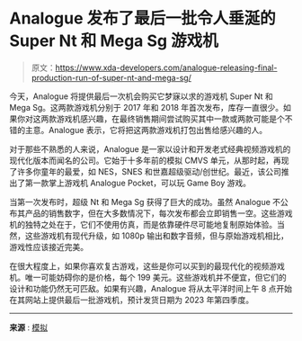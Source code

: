 # Analogue 发布了最后一批令人垂涎的 Super Nt 和 Mega Sg 游戏机

> 原文：<https://www.xda-developers.com/analogue-releasing-final-production-run-of-super-nt-and-mega-sg/>

今天，Analogue 将提供最后一次机会购买它梦寐以求的游戏机 Super Nt 和 Mega Sg。这两款游戏机分别于 2017 年和 2018 年首次发布，库存一直很少。如果你对这两款游戏机感兴趣，在最终销售期间尝试购买其中一款或两款可能是个不错的主意。Analogue 表示，它将把这两款游戏机打包出售给感兴趣的人。

对于那些不熟悉的人来说，Analogue 是一家以设计和开发老式经典视频游戏机的现代化版本而闻名的公司。它始于十多年前的模拟 CMVS 单元，从那时起，再现了许多你童年的最爱，如 NES，SNES 和世嘉超级驱动/创世纪。最近，该公司推出了第一款掌上游戏机 Analogue Pocket，可以玩 Game Boy 游戏。

当第一次发布时，超级 Nt 和 Mega Sg 获得了巨大的成功。虽然 Analogue 不公布其产品的销售数字，但在大多数情况下，每次发布都会立即销售一空。这些游戏机的独特之处在于，它们不使用仿真，而是依靠硬件尽可能地复制原始体验。当然，这些游戏机有现代升级，如 1080p 输出和数字音频，但与原始游戏机相比，游戏性应该接近完美。

在很大程度上，如果你喜欢复古游戏，这些是你可以买到的最现代化的视频游戏机。唯一可能妨碍你的是价格，每个 199 美元。这些游戏机并不便宜，但它们的设计和功能仍然无可匹敌。如果有兴趣，Analogue 将从太平洋时间上午 8 点开始在其网站上提供最后一批游戏机，预计发货日期为 2023 年第四季度。

* * *

**来源** : [模拟](https://www.analogue.co/announcements/pocket-preorder-shipping-analogue-pocket-adapters-preorder-super-nt-mega-sg-final)
